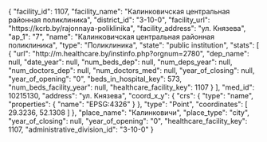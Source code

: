 {
    "facility_id": 1107,
    "facility_name": "Калинковичская центральная районная поликлиника",
    "district_id": "3-10-0",
    "facility_url": "https:\/\/kcrb.by\/rajonnaya-poliklinika",
    "facility_address": "ул. Князева",
    "ap_1": "7",
    "name": "Калинковичская центральная районная поликлиника",
    "type": "Поликлиника",
    "state": "public institution",
    "stats": [
        {
            "url": "http:\/\/m.healthcare.by\/instinfo.php?orgnum=2780",
            "dep_name": null,
            "date_year": null,
            "num_beds_dep": null,
            "num_deps_year": null,
            "num_doctors_dep": null,
            "num_doctors_med": null,
            "year_of_closing": null,
            "year_of_opening": "0",
            "beds_in_hospital_key": 573,
            "num_beds_facility_year": null,
            "healthcare_facility_key": 1107
        }
    ],
    "med_id": 10215130,
    "address": "ул. Князева",
    "coord_x_y": {
        "crs": {
            "type": "name",
            "properties": {
                "name": "EPSG:4326"
            }
        },
        "type": "Point",
        "coordinates": [
            29.3236,
            52.1308
        ]
    },
    "place_name": "Калинковичи",
    "place_type": "city",
    "year_of_closing": null,
    "year_of_opening": "0",
    "healthcare_facility_key": 1107,
    "administrative_division_id": "3-10-0"
}